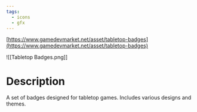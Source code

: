 ```yaml
---
tags:
  - icons
  - gfx
---
```

[https://www.gamedevmarket.net/asset/tabletop-badges](https://www.gamedevmarket.net/asset/tabletop-badges)

![[Tabletop Badges.png]]

# Description
A set of badges designed for tabletop games. Includes various designs and themes.
